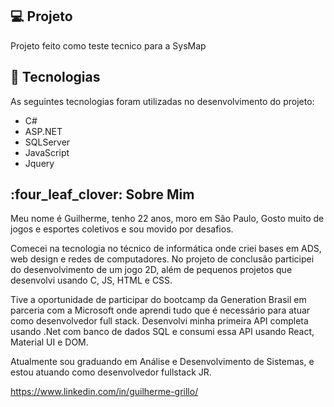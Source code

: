 ## :computer: Projeto
Projeto feito como teste tecnico para a SysMap 

## :rocket: Tecnologias

As seguintes tecnologias foram utilizadas no desenvolvimento do projeto:

- C#
- ASP.NET
- SQLServer
- JavaScript
- Jquery


<section class="devs">
  <h2>:four_leaf_clover: Sobre Mim </h2>
</section>

Meu nome é Guilherme, tenho 22 anos, moro em São Paulo, Gosto muito de jogos e esportes coletivos e sou movido por desafios.

Comecei na tecnologia no técnico de informática onde criei bases em ADS, web design e redes de computadores. No projeto de conclusão participei do desenvolvimento de um jogo 2D, além de pequenos projetos que desenvolvi usando C, JS, HTML e CSS.

Tive a oportunidade de participar do bootcamp da Generation Brasil em parceria com a Microsoft onde aprendi tudo que é necessário para atuar como desenvolvedor full stack. Desenvolvi minha primeira API completa usando .Net com banco de dados SQL e consumi essa API usando React, Material UI e DOM.

Atualmente sou graduando em Análise e Desenvolvimento de Sistemas, e estou atuando como desenvolvedor fullstack JR.

https://www.linkedin.com/in/guilherme-grillo/

